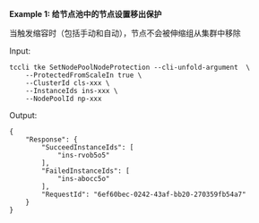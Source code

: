 **Example 1: 给节点池中的节点设置移出保护**

当触发缩容时（包括手动和自动），节点不会被伸缩组从集群中移除

Input: 

```
tccli tke SetNodePoolNodeProtection --cli-unfold-argument  \
    --ProtectedFromScaleIn true \
    --ClusterId cls-xxx \
    --InstanceIds ins-xxx \
    --NodePoolId np-xxx
```

Output: 
```
{
    "Response": {
        "SucceedInstanceIds": [
            "ins-rvob5o5"
        ],
        "FailedInstanceIds": [
            "ins-abocc5o"
        ],
        "RequestId": "6ef60bec-0242-43af-bb20-270359fb54a7"
    }
}
```

